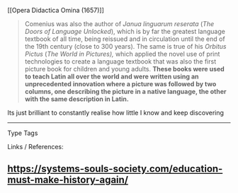 [[Opera Didactica Omina (1657)]]


>Comenius was also the author of _Janua linguarum reserata_ (_The Doors of Language Unlocked_), which is by far the greatest language textbook of all time, being reissued and in circulation until the end of the 19th century (close to 300 years). The same is true of his _Orbitus Pictus_ (_The World in Pictures),_ which applied the novel use of print technologies to create a language textbook that was also the first picture book for children and young adults. **These books were used to teach Latin all over the world and were written using an unprecedented innovation where a picture was followed by two columns, one describing the picture in a native language, the other with the same description in Latin.**

Its just brilliant to constantly realise how little I know and keep discovering

---
Type 
Tags 

Links / References:


https://systems-souls-society.com/education-must-make-history-again/
---